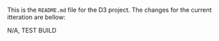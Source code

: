 This is the `README.md` file for the D3 project. The  changes for the current itteration are bellow:

N/A, TEST BUILD